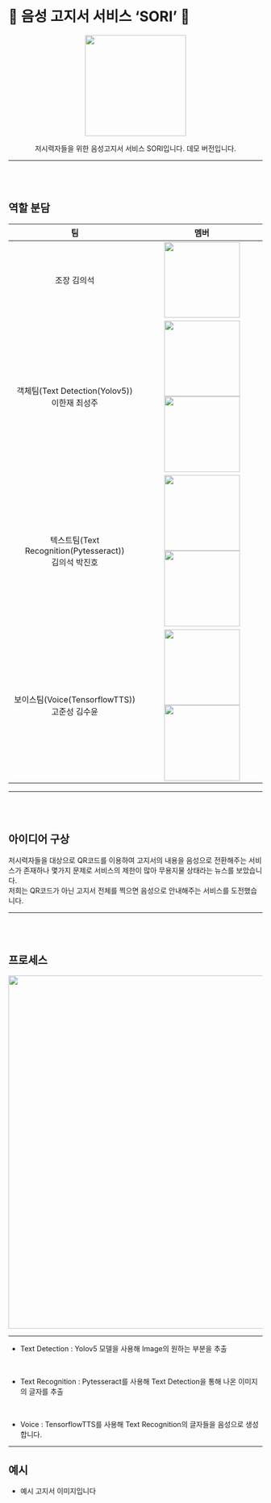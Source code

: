 # :musical_note: 음성 고지서 서비스 ‘SORI’ :musical_note:

<p align="center"><img src ="https://user-images.githubusercontent.com/119566469/228908423-65d2812a-8034-43fd-979c-3553052841f8.PNG" width="200"></p>

<div align="center">
저시력자들을 위한 음성고지서 서비스 SORI입니다. 
데모 버전입니다.
</div>

------------------------------

<br>

</br>

## 역할 분담 
|  팀  | 멤버     |      
|:-----:|:----------:|
|조장 김의석|<img src="https://user-images.githubusercontent.com/119566469/228912270-95157db4-8d2e-4a63-8f1c-a3bce062ec18.JPG" width = 150>| 
|객체팀(Text Detection(Yolov5)) <br>이한재  최성주|<img src="https://user-images.githubusercontent.com/119566469/228913186-aa0d59e6-6462-46b3-8282-2e1dd2f580f6.JPG" width = 150>  <img src="https://user-images.githubusercontent.com/119566469/228913198-ad1cc97e-0937-4b73-ac8d-be3912bec12c.JPG" width = 150>|
|텍스트팀(Text Recognition(Pytesseract)) <br> 김의석 박진호|<img src="https://user-images.githubusercontent.com/119566469/228912270-95157db4-8d2e-4a63-8f1c-a3bce062ec18.JPG" width = 150>  <img src="https://user-images.githubusercontent.com/119566469/228914447-d2da8896-61c8-4e38-83b2-d8bce609a2cf.JPG" width = 150>|
|보이스팀(Voice(TensorflowTTS)) <br> 고준성 김수윤|<img src="https://user-images.githubusercontent.com/119566469/228914919-0eefb368-1855-4d2b-8a5b-0925407c42c1.JPG" width = 150>  <img src="https://user-images.githubusercontent.com/119566469/228914945-2e90b14a-2cf5-4e6e-a9a9-b68444df74f4.JPG" width = 150>|

------------------------------------

<br>

</br>

## 아이디어 구상 
저시력자들을 대상으로 QR코드를 이용하여 고지서의 내용을 음성으로 전환해주는 서비스가 존재하나 몇가지 문제로 서비스의 제한이 많아 무용지물 상태라는 뉴스를 보았습니다.<br>
저희는 QR코드가 아닌 고지서 전체를 찍으면 음성으로 안내해주는 서비스를 도전했습니다.

---------------------------------------------------

<br>

</br>

## 프로세스 
<p align="center"><img src ="https://user-images.githubusercontent.com/119566469/228916839-1d6f27be-d9d0-4688-85bf-0997adb0bf93.PNG" width="700"></p>

-------------------------------------

- Text Detection : Yolov5 모델을 사용해 Image의 원하는 부분을 추출 
<br>

- Text Recognition : Pytesseract를 사용해 Text Detection을 통해 나온 이미지의 글자를 추출
<br>

- Voice : TensorflowTTS를 사용해 Text Recognition의 글자들을 음성으로 생성합니다. 

---------------------------------------

## 예시 

- 예시 고지서 이미지입니다

